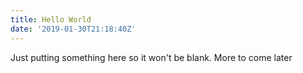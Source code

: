 ```yaml
---
title: Hello World
date: '2019-01-30T21:18:40Z'
---
```


Just putting something here so it won't be blank.
More to come later
